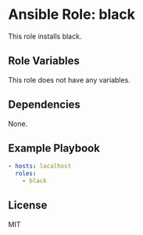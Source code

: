 # Ansible Role: black

This role installs black.

## Role Variables

This role does not have any variables.

## Dependencies

None.

## Example Playbook

```yaml
- hosts: localhost
  roles:
    - black
```

## License

MIT
